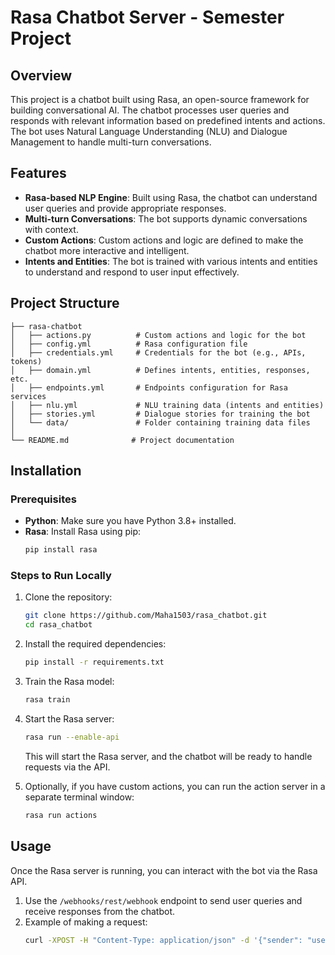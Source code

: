 # Rasa Chatbot Server - Semester Project

## Overview

This project is a chatbot built using Rasa, an open-source framework for building conversational AI. The chatbot processes user queries and responds with relevant information based on predefined intents and actions. The bot uses Natural Language Understanding (NLU) and Dialogue Management to handle multi-turn conversations.

## Features

- **Rasa-based NLP Engine**: Built using Rasa, the chatbot can understand user queries and provide appropriate responses.
- **Multi-turn Conversations**: The bot supports dynamic conversations with context.
- **Custom Actions**: Custom actions and logic are defined to make the chatbot more interactive and intelligent.
- **Intents and Entities**: The bot is trained with various intents and entities to understand and respond to user input effectively.

## Project Structure

```
├── rasa-chatbot
│   ├── actions.py          # Custom actions and logic for the bot
│   ├── config.yml          # Rasa configuration file
│   ├── credentials.yml     # Credentials for the bot (e.g., APIs, tokens)
│   ├── domain.yml          # Defines intents, entities, responses, etc.
│   ├── endpoints.yml       # Endpoints configuration for Rasa services
│   ├── nlu.yml             # NLU training data (intents and entities)
│   ├── stories.yml         # Dialogue stories for training the bot
│   └── data/               # Folder containing training data files
│
└── README.md              # Project documentation
```

## Installation

### Prerequisites

- **Python**: Make sure you have Python 3.8+ installed.
- **Rasa**: Install Rasa using pip:
  ```bash
  pip install rasa
  ```

### Steps to Run Locally

1. Clone the repository:

   ```bash
   git clone https://github.com/Maha1503/rasa_chatbot.git
   cd rasa_chatbot
   ```

2. Install the required dependencies:

   ```bash
   pip install -r requirements.txt
   ```

3. Train the Rasa model:

   ```bash
   rasa train
   ```

4. Start the Rasa server:

   ```bash
   rasa run --enable-api
   ```

   This will start the Rasa server, and the chatbot will be ready to handle requests via the API.

5. Optionally, if you have custom actions, you can run the action server in a separate terminal window:

   ```bash
   rasa run actions
   ```

## Usage

Once the Rasa server is running, you can interact with the bot via the Rasa API.

1. Use the `/webhooks/rest/webhook` endpoint to send user queries and receive responses from the chatbot.
2. Example of making a request:
   ```bash
   curl -XPOST -H "Content-Type: application/json" -d '{"sender": "user", "message": "Hello"}' http://localhost:5005/webhooks/rest/webhook
   ```
